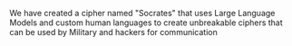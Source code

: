 We have created a cipher named "Socrates" that uses Large Language Models and custom human languages to create unbreakable ciphers that can be used by Military and hackers for communication

